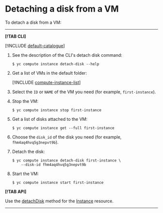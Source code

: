 # Detaching a disk from a VM

To detach a disk from a VM:

---

**[!TAB CLI]**

[!INCLUDE [default-catalogue](../../../_includes/default-catalogue.md)]

1. See the description of the CLI's detach disk command:

    ```
    $ yc compute instance detach-disk --help
    ```

1. Get a list of VMs in the default folder:

    [!INCLUDE [compute-instance-list](../../_includes_service/compute-instance-list.md)]

1. Select the `ID` or `NAME` of the VM you need (for example, `first-instance`).

1. Stop the VM:

    ```
    $ yc compute instance stop first-instance
    ```

1. Get a list of disks attached to the VM:

    ```
    $ yc compute instance get --full first-instance
    ```

1. Choose the `disk_id` of the disk you need (for example, `fhm4aq4hvq5g3nepvt9b`).

1. Detach the disk:

    ```
    $ yc compute instance detach-disk first-instance \
        --disk-id fhm4aq4hvq5g3nepvt9b
    ```

1. Start the VM:

    ```
    $ yc compute instance start first-instance
    ```

**[!TAB API]**

Use the [detachDisk](../../api-ref/Instance/detachDisk.md) method for the [Instance](../../api-ref/Instance/) resource.

---

